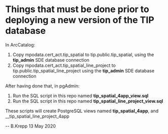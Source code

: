 # Things that must be done prior to deploying a new version of the TIP database

In ArcCatalog:
1. Copy mpodata.cert_act.tip_spatial to tip.public.tip_spatial, 
using the __tip_admin__ SDE database connection
2. Copy mpodata.cert_act.tip_spatial_line_project to tip.public.tip_spatial_line_project
using the __tip_admin__ SDE database connection

After having done that, in pgAdmin:
1. Run the SQL script in this repo named __tip_spatial_4app_view.sql__
2. Run the SQL script in this repo named __tip_spatial_line_project_view.sql__

These scripts will create PostgreSQL views named __tip_spatial_4app__, and
__tip_spatial_line_project_4app

-- B.Krepp 13 May 2020




